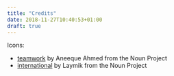 ```yaml
---
title: "Credits"
date: 2018-11-27T10:40:53+01:00
draft: true
---
```


Icons:

- [teamwork](https://thenounproject.com/icon/1071941/) by Aneeque Ahmed from the Noun Project
- [international](https://thenounproject.com/icon/1670627/) by Laymik from the Noun Project
